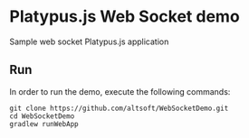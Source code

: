 Platypus.js Web Socket demo
========
Sample web socket Platypus.js application 

## Run
In order to run the demo, execute the following commands:
```
git clone https://github.com/altsoft/WebSocketDemo.git
cd WebSocketDemo
gradlew runWebApp
```
